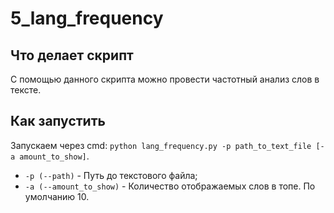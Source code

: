 # 5_lang_frequency

## Что делает скрипт
С помощью данного скрипта можно провести частотный анализ слов в тексте.

## Как запустить
Запускаем через cmd:
`python lang_frequency.py -p path_to_text_file [-a amount_to_show]`.
- `-p (--path)` - Путь до текстового файла;
- `-a (--amount_to_show)` - Количество отображаемых слов в топе. По умолчанию 10.

